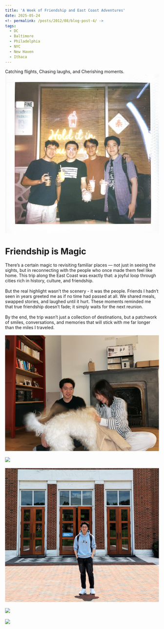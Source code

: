 ```yaml
---
title: 'A Week of Friendship and East Coast Adventures'
date: 2025-05-24
<!- permalink: /posts/2012/08/blog-post-4/ ->
tags:
  - DC
  - Baltimore
  - Philadelphia
  - NYC
  - New Haven
  - Ithaca
---
```

Catching flights, Chasing laughs, and Cherishing moments.
<br/><img src='/images/2025/Screenshot_20250518-211622~2.png'>

Friendship is Magic
======

There’s a certain magic to revisiting familiar places — not just in seeing the sights, but in reconnecting with the people who once made them feel like home. This trip along the East Coast was exactly that: a joyful loop through cities rich in history, culture, and friendship.
<br>
<br>
But the real highlight wasn’t the scenery - it was the people. Friends I hadn’t seen in years greeted me as if no time had passed at all. We shared meals, swapped stories, and laughed until it hurt. These moments reminded me that true friendship doesn’t fade; it simply waits for the next reunion.
<br>
<br>
By the end, the trip wasn’t just a collection of destinations, but a patchwork of smiles, conversations, and memories that will stick with me far longer than the miles I traveled.
<br>
<br>
<img src='/images/2025/mmexport1747926165665.jpg'>
<br>
<br>
<img src='/images/2025/mmexport1747712972274.jpg'>
<br>
<br>
<img src='/images/2025/PXL_20250519_165220556_exported_1251_1747712769914.jpg'>
<br>
<br>
<img src='/images/2025/mmexport1748218916352.jpg'>
<br>
<br>
<img src='/images/2025/mmexport1748215994757.jpg'>
<br>
<br>